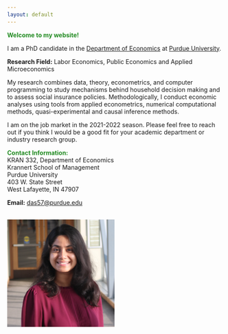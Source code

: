 ```yaml
---
layout: default
---
```


<span style="color:ForestGreen"> **Welcome to my website!**</span>

<!--  My name is Debasmita Das. -->
I am a PhD candidate in the [Department of Economics](https://krannert.purdue.edu/academics/economics/) at [Purdue University](https://www.purdue.edu/).

**Research Field:** Labor Economics, Public Economics and Applied Microeconomics
<!-- My main areas of research are in Labor Economics, Public Economics and Applied Microeconomics. -->

My research combines data, theory, econometrics, and computer programming to study mechanisms behind household decision making and to assess social insurance policies. Methodologically, I conduct economic analyses using tools from applied econometrics, numerical computational methods, quasi-experimental and causal inference methods. 

I am on the job market in the 2021-2022 season. Please feel free to reach out if you think I would be a good fit for your academic department or industry research group.

<!-- I will be interviewing remotely at any interested party's convenience. -->

<!--  -->

<span style="color:ForestGreen; "> **Contact Information:**</span> <br>
KRAN 332, Department of Economics <br>
Krannert School of Management <br>
Purdue University <br>
403 W. State Street <br>
West Lafayette, IN 47907 <br>

**Email:** [das57@purdue.edu](das57@purdue.edu)
<!-- * **Office Location:** KRAN 332 -->

<br> 

<img src="headshot.jpg" style="width:250px;height:250px;">
<!-- <img class="profile-picture" src="me.png"> -->
<br>







<br><br><br>
